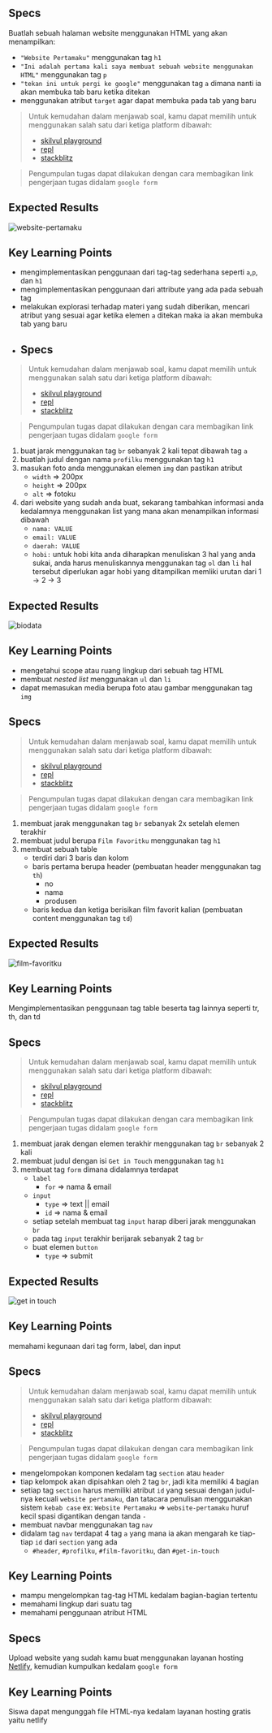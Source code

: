 ## Specs
Buatlah sebuah halaman website menggunakan HTML yang akan menampilkan:
- `"Website Pertamaku"` menggunakan tag `h1`
- `"Ini adalah pertama kali saya membuat sebuah website menggunakan HTML"` menggunakan tag `p`
- `"tekan ini untuk pergi ke google"` menggunakan tag `a` dimana nanti ia akan membuka tab baru ketika ditekan
- menggunakan atribut `target` agar dapat membuka pada tab yang baru

> Untuk kemudahan dalam menjawab soal, kamu dapat memilih untuk menggunakan salah satu dari ketiga platform dibawah:
> - [skilvul playground](https://skilvul.com/paths/coding-di-skilvul-playground)
> - [repl](https://replit.com/)
> - [stackblitz](https://stackblitz.com/)

> Pengumpulan tugas dapat dilakukan dengan cara membagikan link pengerjaan tugas didalam `google form`
## Expected Results
![website-pertamaku](https://skilvul-prod-01.s3.ap-southeast-1.amazonaws.com/lesson/full-stack-assignment/html-assignment-website-pertamaku.png)

## Key Learning Points
- mengimplementasikan penggunaan dari tag-tag sederhana seperti `a`,`p`, dan `h1`
- mengimplementasikan penggunaan dari attribute yang ada pada sebuah tag
- melakukan explorasi terhadap materi yang sudah diberikan, mencari atribut yang sesuai agar ketika elemen `a` ditekan maka ia akan membuka tab yang baru
- ## Specs
> Untuk kemudahan dalam menjawab soal, kamu dapat memilih untuk menggunakan salah satu dari ketiga platform dibawah:
> - [skilvul playground](https://skilvul.com/paths/coding-di-skilvul-playground)
> - [repl](https://replit.com/)
> - [stackblitz](https://stackblitz.com/)

> Pengumpulan tugas dapat dilakukan dengan cara membagikan link pengerjaan tugas didalam `google form`


1. buat jarak menggunakan tag `br` sebanyak 2 kali tepat dibawah tag `a`
2. buatlah judul dengan nama `profilku` menggunakan tag `h1`
3. masukan foto anda menggunakan elemen `img` dan pastikan atribut
    - `width` ⇒ 200px
    - `height` ⇒ 200px
    - `alt` ⇒ fotoku
4. dari website yang sudah anda buat, sekarang tambahkan informasi anda kedalamnya menggunakan list yang mana akan menampilkan informasi dibawah
    - `nama: VALUE`
    - `email: VALUE`
    - `daerah: VALUE`
    - `hobi:` untuk hobi kita anda diharapkan menuliskan 3 hal yang anda sukai, anda harus menuliskannya menggunakan tag `ol` dan `li` hal tersebut diperlukan agar hobi yang ditampilkan memliki urutan dari 1 → 2 → 3

## Expected Results
![biodata](https://skilvul-prod-01.s3.ap-southeast-1.amazonaws.com/lesson/full-stack-assignment/html-assignment-biodata.png)

## Key Learning Points
- mengetahui scope atau ruang lingkup dari sebuah tag HTML
- membuat *nested list* menggunakan `ul` dan `li`
- dapat memasukan media berupa foto atau gambar menggunakan tag `img`

## Specs
> Untuk kemudahan dalam menjawab soal, kamu dapat memilih untuk menggunakan salah satu dari ketiga platform dibawah:
> - [skilvul playground](https://skilvul.com/paths/coding-di-skilvul-playground)
> - [repl](https://replit.com/)
> - [stackblitz](https://stackblitz.com/)

> Pengumpulan tugas dapat dilakukan dengan cara membagikan link pengerjaan tugas didalam `google form`

1. membuat jarak menggunakan tag `br` sebanyak 2x setelah elemen terakhir
2. membuat judul berupa `Film Favoritku` menggunakan tag `h1`
3. membuat sebuah table
    - terdiri dari 3 baris dan kolom
    - baris pertama berupa header (pembuatan header menggunakan tag `th`)
        - no
        - nama
        - produsen
    - baris kedua dan ketiga berisikan film favorit kalian (pembuatan content menggunakan tag `td`)
## Expected Results
![film-favoritku](https://skilvul-prod-01.s3.ap-southeast-1.amazonaws.com/lesson/full-stack-assignment/html-assignment-film-favoritku.png)

## Key Learning Points
Mengimplementasikan penggunaan tag table beserta tag lainnya seperti tr, th, dan td


## Specs
> Untuk kemudahan dalam menjawab soal, kamu dapat memilih untuk menggunakan salah satu dari ketiga platform dibawah:
> - [skilvul playground](https://skilvul.com/paths/coding-di-skilvul-playground)
> - [repl](https://replit.com/)
> - [stackblitz](https://stackblitz.com/)

> Pengumpulan tugas dapat dilakukan dengan cara membagikan link pengerjaan tugas didalam `google form`

1. membuat jarak dengan elemen terakhir menggunakan tag `br` sebanyak 2 kali
2. membuat judul dengan isi `Get in Touch` menggunakan tag `h1`
3. membuat tag `form` dimana didalamnya terdapat
    - `label`
        - `for` ⇒ nama & email
    - `input`
        - `type` ⇒ text || email
        - `id` ⇒ nama & email
    - setiap setelah membuat tag `input` harap diberi jarak menggunakan `br`
    - pada tag `input` terakhir berijarak sebanyak 2 tag `br`
    - buat elemen `button`
        - `type` ⇒ submit

## Expected Results
![get in touch](https://skilvul-prod-01.s3.ap-southeast-1.amazonaws.com/lesson/full-stack-assignment/html-assignment-get-in-touch.png)

## Key Learning Points
memahami kegunaan dari tag form, label, dan input

## Specs
> Untuk kemudahan dalam menjawab soal, kamu dapat memilih untuk menggunakan salah satu dari ketiga platform dibawah:
> - [skilvul playground](https://skilvul.com/paths/coding-di-skilvul-playground)
> - [repl](https://replit.com/)
> - [stackblitz](https://stackblitz.com/)

> Pengumpulan tugas dapat dilakukan dengan cara membagikan link pengerjaan tugas didalam `google form`

- mengelompokan komponen kedalam tag `section` atau `header`
- tiap kelompok akan dipisahkan oleh 2 tag `br`, jadi kita memiliki 4 bagian
- setiap tag `section` harus memiliki atribut `id` yang sesuai dengan judul-nya kecuali `website pertamaku`, dan tatacara penulisan menggunakan sistem `kebab case` ex: `Website Pertamaku` ⇒ `website-pertamaku` huruf kecil spasi digantikan dengan tanda `-`
- membuat navbar menggunakan tag `nav`
- didalam tag `nav` terdapat 4 tag `a` yang mana ia akan mengarah ke tiap-tiap `id` dari `section` yang ada
    - `#header`, `#profilku`, `#film-favoritku`, dan `#get-in-touch`

## Key Learning Points
- mampu mengelompkan tag-tag HTML kedalam bagian-bagian tertentu
- memahami lingkup dari suatu tag
- memahami penggunaan atribut HTML

## Specs
Upload website yang sudah kamu buat menggunakan layanan hosting [Netlify](https://netlify.com), kemudian kumpulkan kedalam `google form`

## Key Learning Points
Siswa dapat mengunggah file HTML-nya kedalam layanan hosting gratis yaitu netlify
